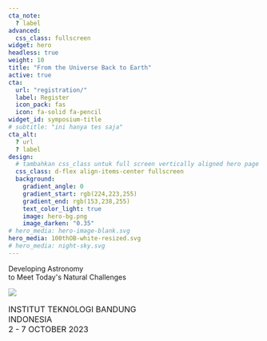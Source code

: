 ```yaml
---
cta_note:
  ? label
advanced:
  css_class: fullscreen
widget: hero
headless: true
weight: 10
title: "From the Universe Back to Earth"
active: true
cta:
  url: "registration/"
  label: Register
  icon_pack: fas
  icon: fa-solid fa-pencil
widget_id: symposium-title
# subtitle: "ini hanya tes saja"
cta_alt:
  ? url
  ? label
design:
  # tambahkan css_class untuk full screen vertically aligned hero page
  css_class: d-flex align-items-center fullscreen 
  background:
    gradient_angle: 0
    gradient_start: rgb(224,223,255)
    gradient_end: rgb(153,238,255)
    text_color_light: true
    image: hero-bg.png
    image_darken: "0.35"
# hero_media: hero-image-blank.svg 
hero_media: 100thOB-white-resized.svg
# hero_media: night-sky.svg
---
```

<!-- <meta name="viewport" content="width=device-width, initial-scale=1"> -->
<style>
    @media (max-width: 767px) {
      .hero-gambar {
        display: block;
        margin-left: auto;
        margin-right: auto;
        max-width: 30%;
        height: auto;
      }
    }
    
    .transparansi {
      opacity: 0.7;
    }
    
    .kontainer {
      display: flex;
      align-items: center;
    }

    /* img {
      position: absolute;
      /* margin-right: 20px; */
    } */

    /* .koloms {
      flex: 1;
      position: relative;
    } */
    
</style>

Developing Astronomy <br> to Meet Today's Natural Challenges

<div>
    <div class="row align-items-center kotak_transparan" style="align-items:center;">
      <!-- <div class="row align-items-center">
        <div class="col-md-2 .d-flex .align-items-center cols">
          <img src="media/logo-itb-white.svg" class="img-fluid transparansi hero-gambar">
        </div>
        <div class="col-md-2 .d-flex .align-items-center cols">
          <img src="media/100thOB-white.svg" class="img-fluid transparansi hero-gambar">
        </div> -->
        <div class="col-sm-3">
          <img src="media/logo-itb-white.svg" class="img-fluid transparansi hero-gambar">
        </div>
        <div class="col-md-9">
          <p style="font-size: 1rem;">
            INSTITUT TEKNOLOGI BANDUNG <br> INDONESIA <br> 2 - 7 OCTOBER 2023
          </p>
        </div>
      <!-- </div> -->
    </div>
</div>

<!-- <img src="media/logo-itb-white.svg" width="120rem" class="img-fluid hero-gambar transparansi"> -->

<!-- <div>
  <p class="kotak_transparan">
    <b>INSTITUT TEKNOLOGI BANDUNG, INDONESIA</b> <br> 2 - 7 OCTOBER 2023
  </p>
</div> -->